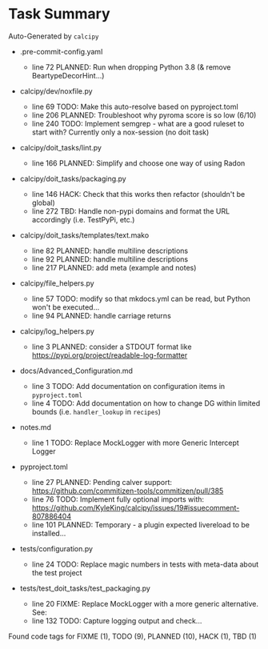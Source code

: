 # Task Summary

Auto-Generated by `calcipy`

- .pre-commit-config.yaml
    - line  72 PLANNED: Run when dropping Python 3.8 (& remove BeartypeDecorHint...)

- calcipy/dev/noxfile.py
    - line  69    TODO: Make this auto-resolve based on pyproject.toml
    - line 206 PLANNED: Troubleshoot why pyroma score is so low (6/10)
    - line 240    TODO: Implement semgrep - what are a good ruleset to start with? Currently only a nox-session (no doit task)

- calcipy/doit_tasks/lint.py
    - line 166 PLANNED: Simplify and choose one way of using Radon

- calcipy/doit_tasks/packaging.py
    - line 146    HACK: Check that this works then refactor (shouldn't be global)
    - line 272     TBD: Handle non-pypi domains and format the URL accordingly (i.e. TestPyPi, etc.)

- calcipy/doit_tasks/templates/text.mako
    - line  82 PLANNED: handle multiline descriptions
    - line  92 PLANNED: handle multiline descriptions
    - line 217 PLANNED: add meta (example and notes)

- calcipy/file_helpers.py
    - line  57    TODO: modify so that mkdocs.yml can be read, but Python won't be executed...
    - line  94 PLANNED: handle carriage returns

- calcipy/log_helpers.py
    - line   3 PLANNED: consider a STDOUT format like https://pypi.org/project/readable-log-formatter

- docs/Advanced_Configuration.md
    - line   3    TODO: Add documentation on configuration items in `pyproject.toml`
    - line   4    TODO: Add documentation on how to change DG within limited bounds (i.e. `handler_lookup` in `recipes`)

- notes.md
    - line   1    TODO: Replace MockLogger with more Generic Intercept Logger

- pyproject.toml
    - line  27 PLANNED: Pending calver support: https://github.com/commitizen-tools/commitizen/pull/385
    - line  76    TODO: Implement fully optional imports with: https://github.com/KyleKing/calcipy/issues/19#issuecomment-807886404
    - line 101 PLANNED: Temporary - a plugin expected livereload to be installed...

- tests/configuration.py
    - line  24    TODO: Replace magic numbers in tests with meta-data about the test project

- tests/test_doit_tasks/test_packaging.py
    - line  20   FIXME: Replace MockLogger with a more generic alternative. See:
    - line 132    TODO: Capture logging output and check...

Found code tags for FIXME (1), TODO (9), PLANNED (10), HACK (1), TBD (1)

<!-- calcipy:skip_tags -->
